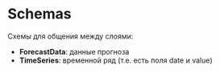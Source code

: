 # Schemas

Схемы для общения между слоями:

- __ForecastData__: данные прогноза
- __TimeSeries__: временной ряд (т.е. есть поля date и value)